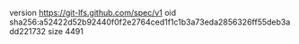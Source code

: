 version https://git-lfs.github.com/spec/v1
oid sha256:a52422d52b92440f0f2e2764ced1f1c1b3a73eda2856326ff55deb3add221732
size 4491
